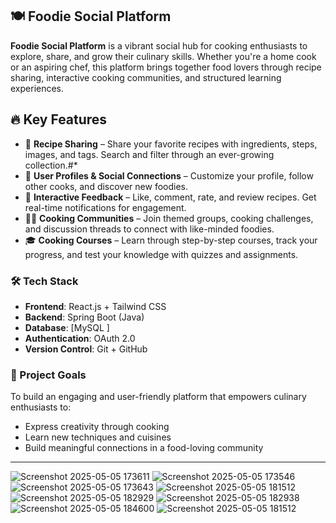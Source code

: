 
## 🍽️ Foodie Social Platform

**Foodie Social Platform** is a vibrant social hub for cooking enthusiasts to explore, share, and grow their culinary skills. Whether you're a home cook or an aspiring chef, this platform brings together food lovers through recipe sharing, interactive cooking communities, and structured learning experiences.

## 🔥 Key Features

- 📝 **Recipe Sharing** – Share your favorite recipes with ingredients, steps, images, and tags. Search and filter through an ever-growing collection.#*
- 👤 **User Profiles & Social Connections** – Customize your profile, follow other cooks, and discover new foodies.
- 💬 **Interactive Feedback** – Like, comment, rate, and review recipes. Get real-time notifications for engagement.
- 👩‍🍳 **Cooking Communities** – Join themed groups, cooking challenges, and discussion threads to connect with like-minded foodies.
- 🎓 **Cooking Courses** – Learn through step-by-step courses, track your progress, and test your knowledge with quizzes and assignments.

### 🛠️ Tech Stack

- **Frontend**: React.js + Tailwind CSS
- **Backend**: Spring Boot (Java)
- **Database**: [MySQL ]
- **Authentication**: OAuth 2.0
- **Version Control**: Git + GitHub

### 🚀 Project Goals

To build an engaging and user-friendly platform that empowers culinary enthusiasts to:
- Express creativity through cooking
- Learn new techniques and cuisines
- Build meaningful connections in a food-loving community
---

![Screenshot 2025-05-05 173611](https://github.com/user-attachments/assets/af30f833-6ae7-4c1d-a103-d36ac560c05c)
![Screenshot 2025-05-05 173546](https://github.com/user-attachments/assets/7cd54cfc-6a87-4b94-b0b9-adaf5b41e16f)
![Screenshot 2025-05-05 173643](https://github.com/user-attachments/assets/a748827e-29df-40a2-8038-6934c1731a7f)
![Screenshot 2025-05-05 181512](https://github.com/user-attachments/assets/993534c6-3161-4b9a-9d6c-42f6517a0b9a)
![Screenshot 2025-05-05 182929](https://github.com/user-attachments/assets/0d2082a4-c6b9-4c70-ae40-2f122ac57391)
![Screenshot 2025-05-05 182938](https://github.com/user-attachments/assets/1f0d1a44-fff7-482a-9bc4-bd52b7d50d8c)
![Screenshot 2025-05-05 184600](https://github.com/user-attachments/assets/f8cb06cb-c23f-41c0-b7a8-8e0a64703203)
![Screenshot 2025-05-05 181512](https://github.com/user-attachments/assets/8c2c7ad4-f5b0-43fc-a1f3-f49aae051e09)
